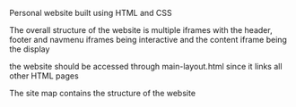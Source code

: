 Personal website built using HTML and CSS

The overall structure of the website is multiple iframes with the header, footer and navmenu iframes
being interactive and the content iframe being the display 

the website should be accessed through main-layout.html since it links all other HTML pages

The site map contains the structure of the website
